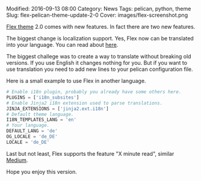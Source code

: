
Modified: 2016-09-13 08:00
Category: News
Tags: pelican, python, theme
Slug: flex-pelican-theme-update-2-0
Cover: images/flex-screenshot.png

[Flex theme](https://github.com/alexandrevicenzi/Flex) 2.0 comes with new features.
In fact there are two new features.

The biggest change is localization support.
Yes, Flex now can be translated into your language.
You can read about [here](https://github.com/alexandrevicenzi/Flex/wiki/Translations).

The biggest challege was to create a way to translate without breaking old versions.
If you use English it changes nothing for you.
But if you want to use translation you need to add new lines to your pelican configuration file.

Here is a small example to use Flex in another language.

```python
# Enable i18n plugin, probably you already have some others here.
PLUGINS = ['i18n_subsites']
# Enable Jinja2 i18n extension used to parse translations.
JINJA_EXTENSIONS = ['jinja2.ext.i18n']
# Default theme language.
I18N_TEMPLATES_LANG = 'en'
# Your language.
DEFAULT_LANG = 'de'
OG_LOCALE = 'de_DE'
LOCALE = 'de_DE'
```

Last but not least, Flex supports the feature "X minute read", similar [Medium](https://medium.com/).

Hope you enjoy this version.
